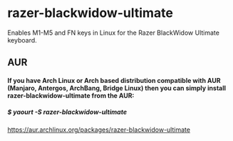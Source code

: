 # razer-blackwidow-ultimate
Enables M1-M5 and FN keys in Linux for the Razer BlackWidow Ultimate keyboard.

## AUR

#### If you have Arch Linux or Arch based distribution compatible with AUR (Manjaro, Antergos, ArchBang, Bridge Linux) then you can simply install razer-blackwidow-ultimate from the AUR:

##### $ yaourt -S razer-blackwidow-ultimate

https://aur.archlinux.org/packages/razer-blackwidow-ultimate
